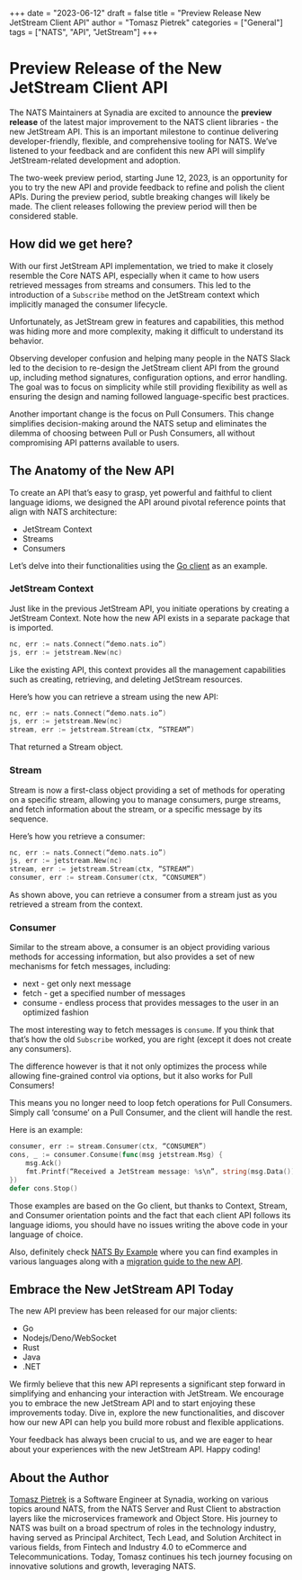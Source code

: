 +++
date = "2023-06-12"
draft = false
title = "Preview Release New JetStream Client API"
author = "Tomasz Pietrek"
categories = ["General"]
tags = ["NATS", "API", "JetStream"]
+++

# Preview Release of the New JetStream Client API

The NATS Maintainers at Synadia are excited to announce the **preview release** of the latest major improvement to the NATS client libraries - the new JetStream API. This is an important milestone to continue delivering developer-friendly, flexible, and comprehensive tooling for NATS. We’ve listened to your feedback and are confident this new API will simplify JetStream-related development and adoption.

The two-week preview period, starting June 12, 2023, is an opportunity for you to try the new API and provide feedback to refine and polish the client APIs. During the preview period, subtle breaking changes will likely be made. The client releases following the preview period will then be considered stable.

## How did we get here?

With our first JetStream API implementation, we tried to make it closely resemble the Core NATS API, especially when it came to how users retrieved messages from streams and consumers. This led to the introduction of a `Subscribe` method on the JetStream context which implicitly managed the consumer lifecycle.

Unfortunately, as JetStream grew in features and capabilities, this method was hiding more and more complexity, making it difficult to understand its behavior.

Observing developer confusion and helping many people in the NATS Slack led to the decision to re-design the JetStream client API from the ground up, including method signatures, configuration options, and error handling. The goal was to focus on simplicity while still providing flexibility as well as ensuring the design and naming followed language-specific best practices.

Another important change is the focus on Pull Consumers. This change simplifies decision-making around the NATS setup and eliminates the dilemma of choosing between Pull or Push Consumers, all without compromising API patterns available to users.

## The Anatomy of the New API

To create an API that’s easy to grasp, yet powerful and faithful to client language idioms, we designed the API around pivotal reference points that align with NATS architecture:

* JetStream Context
* Streams
* Consumers

Let’s delve into their functionalities using the [Go client](https://pkg.go.dev/github.com/nats-io/nats.go@v1.26.0/jetstream) as an example.

### JetStream Context

Just like in the previous JetStream API, you initiate operations by creating a JetStream Context. Note how the new API exists in a separate package that is imported.

```go
nc, err := nats.Connect(“demo.nats.io”)
js, err := jetstream.New(nc)
```

Like the existing API, this context provides all the management capabilities such as creating, retrieving, and deleting JetStream resources.

Here’s how you can retrieve a stream using the new API:

```go
nc, err := nats.Connect(“demo.nats.io”)
js, err := jetstream.New(nc)
stream, err := jetstream.Stream(ctx, “STREAM”)
```

That returned a Stream object.

### Stream

Stream is now a first-class object providing a set of methods for operating on a specific stream, allowing you to manage consumers, purge streams, and fetch information about the stream, or a specific message by its sequence.

Here’s how you retrieve a consumer:

```go
nc, err := nats.Connect(“demo.nats.io”)
js, err := jetstream.New(nc)
stream, err := jetstream.Stream(ctx, “STREAM”)
consumer, err := stream.Consumer(ctx, “CONSUMER”)
```
As shown above, you can retrieve a consumer from a stream just as you retrieved a stream from the context.

### Consumer

Similar to the stream above, a consumer is an object providing various methods for accessing information, but also provides a set of new mechanisms for fetch messages, including:

* next - get only next message
* fetch - get a specified number of messages
* consume - endless process that provides messages to the user in an optimized fashion

The most interesting way to fetch messages is `consume`. If you think that that’s how the old `Subscribe` worked, you are right (except it does not create any consumers).

The difference however is that it not only optimizes the process while allowing fine-grained control via options, but it also works for Pull Consumers!

This means you no longer need to loop fetch operations for Pull Consumers. Simply call ‘consume’ on a Pull Consumer, and the client will handle the rest.

Here is an example:

```go
consumer, err := stream.Consumer(ctx, “CONSUMER”)
cons, _ := consumer.Consume(func(msg jetstream.Msg) {
    msg.Ack()
    fmt.Printf(“Received a JetStream message: %s\n”, string(msg.Data()))
})
defer cons.Stop()
```

Those examples are based on the Go client, but thanks to Context, Stream, and Consumer orientation points and the fact that each client API follows its language idioms, you should have no issues writing the above code in your language of choice.

Also, definitely check [NATS By Example](https://natsbyexample.com) where you can find examples in various languages along with a [migration guide to the new API](https://natsbyexample.com/examples/jetstream/api-migration/go).

## Embrace the New JetStream API Today

The new API preview has been released for our major clients:

* Go
* Nodejs/Deno/WebSocket
* Rust
* Java
* .NET

We firmly believe that this new API represents a significant step forward in simplifying and enhancing your interaction with JetStream. We encourage you to embrace the new JetStream API and to start enjoying these improvements today. Dive in, explore the new functionalities, and discover how our new API can help you build more robust and flexible applications.

Your feedback has always been crucial to us, and we are eager to hear about your experiences with the new JetStream API. Happy coding!

## About the Author

[Tomasz Pietrek](https://www.linkedin.com/in/tomasz-pietrek/) is a Software Engineer at Synadia, working on various topics around NATS, from the NATS Server and Rust Client to abstraction layers like the microservices framework and Object Store. His journey to NATS was built on a broad spectrum of roles in the technology industry, having served as Principal Architect, Tech Lead, and Solution Architect in various fields, from Fintech and Industry 4.0 to eCommerce and Telecommunications. Today, Tomasz continues his tech journey focusing on innovative solutions and growth, leveraging NATS.
